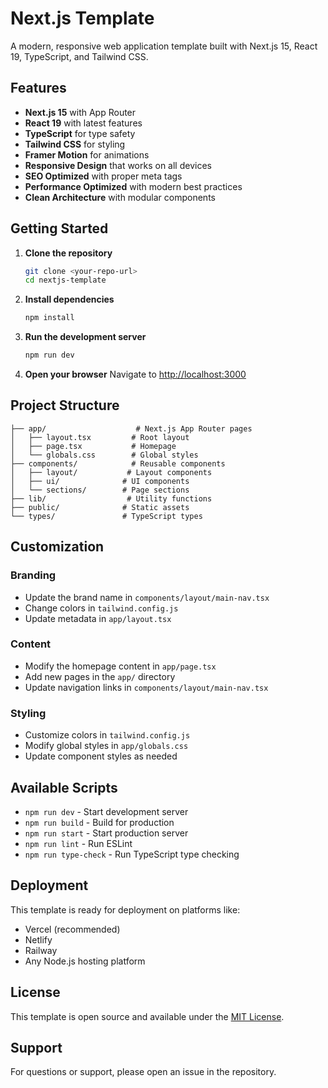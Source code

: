 # Next.js Template

A modern, responsive web application template built with Next.js 15, React 19, TypeScript, and Tailwind CSS.

## Features

- **Next.js 15** with App Router
- **React 19** with latest features
- **TypeScript** for type safety
- **Tailwind CSS** for styling
- **Framer Motion** for animations
- **Responsive Design** that works on all devices
- **SEO Optimized** with proper meta tags
- **Performance Optimized** with modern best practices
- **Clean Architecture** with modular components

## Getting Started

1. **Clone the repository**
   ```bash
   git clone <your-repo-url>
   cd nextjs-template
   ```

2. **Install dependencies**
   ```bash
   npm install
   ```

3. **Run the development server**
   ```bash
   npm run dev
   ```

4. **Open your browser**
   Navigate to [http://localhost:3000](http://localhost:3000)

## Project Structure

```
├── app/                    # Next.js App Router pages
│   ├── layout.tsx         # Root layout
│   ├── page.tsx           # Homepage
│   └── globals.css        # Global styles
├── components/            # Reusable components
│   ├── layout/           # Layout components
│   ├── ui/              # UI components
│   └── sections/        # Page sections
├── lib/                  # Utility functions
├── public/              # Static assets
└── types/               # TypeScript types
```

## Customization

### Branding
- Update the brand name in `components/layout/main-nav.tsx`
- Change colors in `tailwind.config.js`
- Update metadata in `app/layout.tsx`

### Content
- Modify the homepage content in `app/page.tsx`
- Add new pages in the `app/` directory
- Update navigation links in `components/layout/main-nav.tsx`

### Styling
- Customize colors in `tailwind.config.js`
- Modify global styles in `app/globals.css`
- Update component styles as needed

## Available Scripts

- `npm run dev` - Start development server
- `npm run build` - Build for production
- `npm run start` - Start production server
- `npm run lint` - Run ESLint
- `npm run type-check` - Run TypeScript type checking

## Deployment

This template is ready for deployment on platforms like:
- Vercel (recommended)
- Netlify
- Railway
- Any Node.js hosting platform

## License

This template is open source and available under the [MIT License](LICENSE).

## Support

For questions or support, please open an issue in the repository.
